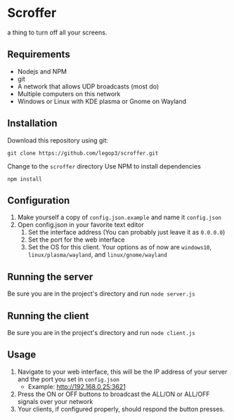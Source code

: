 # Scroffer
a thing to turn off all your screens.

## Requirements
- Nodejs and NPM
- git
- A network that allows UDP broadcasts (most do)
- Multiple computers on this network
- Windows or Linux with KDE plasma or Gnome on Wayland


## Installation
Download this repository using git:

    git clone https://github.com/legop3/scroffer.git

Change to the `scroffer` directory
Use NPM to install dependencies

    npm install

## Configuration
1. Make yourself a copy of `config.json.example` and name it `config.json`
2. Open config.json in your favorite text editor
   1. Set the interface address (You can probably just leave it as `0.0.0.0`)
   2. Set the port for the web interface
   3. Set the OS for this client. Your options as of now are `windows10`, `linux/plasma/wayland`, and `linux/gnome/wayland`

## Running the server
Be sure you are in the project's directory and run `node server.js`

## Running the client
Be sure you are in the project's directory and run `node client.js`

## Usage
1. Navigate to your web interface, this will be the IP address of your server and the port you set in `config.json`
   - Example: http://192.168.0.25:3621
2. Press the ON or OFF buttons to broadcast the ALL/ON or ALL/OFF signals over your network
3. Your clients, if configured properly, should respond the button presses.